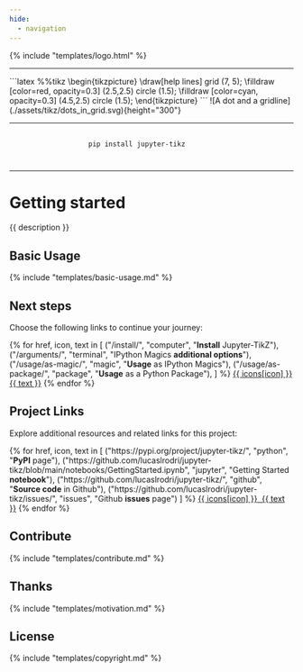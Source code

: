 ```yaml
---
hide:
  - navigation
---
```


{% include "templates/logo.html" %}

---

<div style="display: flex; justify-content: center; align-items: center; column-gap: 1em; margin: 0 auto; flex-wrap: wrap" markdown>
```latex
%%tikz
\begin{tikzpicture}
    \draw[help lines] grid (7, 5);
     \filldraw [color=red, opacity=0.3] (2.5,2.5) circle (1.5);
     \filldraw [color=cyan, opacity=0.3] (4.5,2.5) circle (1.5);
\end{tikzpicture}
```
![A dot and a gridline](./assets/tikz/dots_in_grid.svg){height="300"}
</div>


---

<div style="display: flex; justify-content: center; margin: 0 auto;">
<pre style="min-width: 16em; height: 2em;">
<code class="language-shell">pip install jupyter-tikz</code>
</pre>
</div>


---

# Getting started
{{ description }}

## Basic Usage

{% include "templates/basic-usage.md" %}

## Next steps

Choose the following links to continue your journey:

<div class="grid">
  {% for href, icon, text in [
    ("/install/", "computer", "<strong>Install</strong> Jupyter-TikZ"), 
    ("/arguments/", "terminal", "IPython Magics <strong>additional options</strong>"),
    ("/usage/as-magic/", "magic", "<strong>Usage</strong> as IPython Magics"), 
    ("/usage/as-package/", "package", "<strong>Usage</strong> as a Python Package"), 
  ] %}
    <a class="card card-link" href="{{ href }}"><span class="twemoji">{{ icons[icon] }}</span> {{ text }}</a>
  {% endfor %}
</div>

## Project Links

Explore additional resources and related links for this project:

<div class="grid">
 {% for href, icon, text in [
  ("https://pypi.org/project/jupyter-tikz/", "python", "<strong>PyPI</strong> page"),
  ("https://github.com/lucaslrodri/jupyter-tikz/blob/main/notebooks/GettingStarted.ipynb", "jupyter", "Getting Started <strong>notebook</strong>"),
  ("https://github.com/lucaslrodri/jupyter-tikz/", "github", "<strong>Source code</strong> in Github"),
  ("https://github.com/lucaslrodri/jupyter-tikz/issues/", "issues", "Github <strong>issues</strong> page")
 ] %}
  <a class="card card-link" href="{{ href }}"><span class="twemoji">{{ icons[icon] }}</span>&nbsp; {{ text }}</a>
 {% endfor %}
</div>

## Contribute

{% include "templates/contribute.md" %}

## Thanks

{% include "templates/motivation.md" %}

## License

{% include "templates/copyright.md" %}